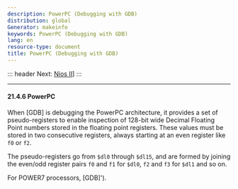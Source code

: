 ```yaml
---
description: PowerPC (Debugging with GDB)
distribution: global
Generator: makeinfo
keywords: PowerPC (Debugging with GDB)
lang: en
resource-type: document
title: PowerPC (Debugging with GDB)
---
```

::: header
Next: [Nios II](Nios-II.html#Nios-II)]
:::

---

#### 21.4.6 PowerPC

When [GDB] is debugging the PowerPC architecture, it provides a set of pseudo-registers to enable inspection of 128-bit wide Decimal Floating Point numbers stored in the floating point registers. These values must be stored in two consecutive registers, always starting at an even register like `f0` or `f2`.

The pseudo-registers go from `$dl0` through `$dl15`, and are formed by joining the even/odd register pairs `f0` and `f1` for `$dl0`, `f2` and `f3` for `$dl1` and so on.

For POWER7 processors, [GDB]').
